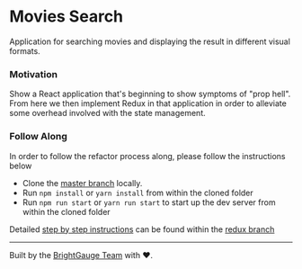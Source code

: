 # Movies Search

Application for searching movies and displaying the result in different visual formats.

### Motivation
Show a React application that's beginning to show symptoms of "prop hell". From here we then implement Redux in that application in order to alleviate some overhead involved with the state management.

### Follow Along
In order to follow the refactor process along, please follow the instructions below
- Clone the [master branch](https://github.com/BrightGauge/miamijs-presentation/tree/master) locally.
- Run `npm install` or `yarn install` from within the cloned folder
- Run `npm run start` or `yarn run start` to start up the dev server from within the cloned folder

Detailed [step by step instructions](https://github.com/BrightGauge/miamijs-presentation/blob/redux/README.md) can be found within the [redux branch](https://github.com/BrightGauge/miamijs-presentation/tree/redux)

___

Built by the [BrightGauge Team](https://instagram.com/brightgauge/) with ❤️.
